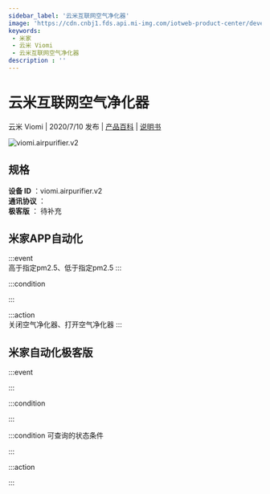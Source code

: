 ```yaml
---
sidebar_label: '云米互联网空气净化器'
image: 'https://cdn.cnbj1.fds.api.mi-img.com/iotweb-product-center/developer_1590997334274tBEuhnw0.png?GalaxyAccessKeyId=AKVGLQWBOVIRQ3XLEW&Expires=9223372036854775807&Signature=R4dpxFwwR1yuYiXAKJDrBj3PStw='
keywords: 
 - 米家
 - 云米 Viomi
 - 云米互联网空气净化器
description : ''
---
```

# 云米互联网空气净化器

云米 Viomi | 2020/7/10 发布 | [产品百科](https://home.mi.com/webapp/content/baike/product/index.html?model=viomi.airpurifier.v2/) | [说明书](https://home.mi.com/views/introduction.html?model=viomi.airpurifier.v2&region=cn)

![viomi.airpurifier.v2](https://cdn.cnbj1.fds.api.mi-img.com/iotweb-product-center/developer_1590997334274tBEuhnw0.png?GalaxyAccessKeyId=AKVGLQWBOVIRQ3XLEW&Expires=9223372036854775807&Signature=R4dpxFwwR1yuYiXAKJDrBj3PStw=)

## 规格  
> 
**设备 ID** ：viomi.airpurifier.v2  
**通讯协议** ：  
**极客版**  ： 待补充 


## 米家APP自动化  

:::event  
高于指定pm2.5、低于指定pm2.5
:::

:::condition  

:::

:::action   
关闭空气净化器、打开空气净化器
:::

## 米家自动化极客版  

:::event  

:::

:::condition  

:::

:::condition 可查询的状态条件  

:::

:::action  

:::

        

